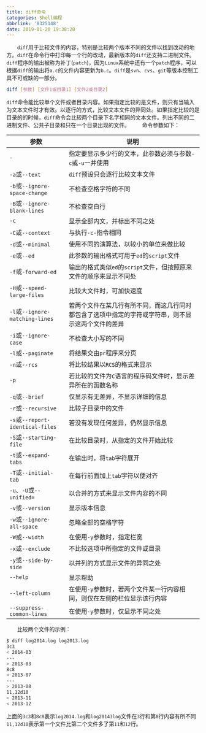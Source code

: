 ```yaml
---
title: diff命令
categories: Shell编程
abbrlink: '8325148'
date: 2019-01-20 19:38:28
---
```

&emsp;&emsp;`diff`用于比较文件的内容，特别是比较两个版本不同的文件以找到改动的地方。`diff`在命令行中打印每一个行的改动，最新版本的`diff`还支持二进制文件。`diff`程序的输出被称为补丁(`patch`)，因为`Linux`系统中还有一个`patch`程序，可以根据`diff`的输出将`a.c`的文件内容更新为`b.c`。`diff`是`svn`、`cvs`、`git`等版本控制工具不可或缺的一部分。<!--more-->

``` bash
diff [参数] [文件1或目录1] [文件2或目录2]
```

`diff`命令能比较单个文件或者目录内容。如果指定比较的是文件，则只有当输入为文本文件时才有效。以逐行的方式，比较文本文件的异同处。如果指定比较的是目录的的时候，`diff`命令会比较两个目录下名字相同的文本文件。列出不同的二进制文件、公共子目录和只在一个目录出现的文件。
&emsp;&emsp;命令参数如下：

参数                             | 说明
---------------------------------|-----
`-`                              | 指定要显示多少行的文本，此参数必须与参数`-c`或`-u`一并使用
`-a`或`--text`                   | `diff`预设只会逐行比较文本文件
`-b`或`--ignore-space-change`    | 不检查空格字符的不同
`-B`或`--ignore-blank-lines`     | 不检查空白行
`-c`                             | 显示全部内文，并标出不同之处
`-C`或`--context`                | 与执行`-c-`指令相同
`-d`或`--minimal`                | 使用不同的演算法，以较小的单位来做比较
`-e`或`--ed`                     | 此参数的输出格式可用于`ed`的`script`文件
`-f`或`-forward-ed`              | 输出的格式类似`ed`的`script`文件，但按照原来文件的顺序来显示不同处
`-H`或`--speed-large-files`      | 比较大文件时，可加快速度
`-l`或`--ignore-matching-lines`  | 若两个文件在某几行有所不同，而这几行同时都包含了选项中指定的字符或字符串，则不显示这两个文件的差异
`-i`或`--ignore-case`            | 不检查大小写的不同
`-l`或`--paginate`               | 将结果交由`pr`程序来分页
`-n`或`--rcs`                    | 将比较结果以`RCS`的格式来显示
`-p`                             | 若比较的文件为`C`语言的程序码文件时，显示差异所在的函数名称
`-q`或`--brief`                  | 仅显示有无差异，不显示详细的信息
`-r`或`--recursive`              | 比较子目录中的文件
`-s`或`--report-identical-files` | 若没有发现任何差异，仍然显示信息
`-S`或`--starting-file`          | 在比较目录时，从指定的文件开始比较
`-t`或`--expand-tabs`            | 在输出时，将`tab`字符展开
`-T`或`--initial-tab`            | 在每行前面加上`tab`字符以便对齐
`-u`、`-U`或`--unified=`         | 以合并的方式来显示文件内容的不同
`-v`或`--version`                | 显示版本信息
`-w`或`--ignore-all-space`       | 忽略全部的空格字符
`-W`或`--width`                  | 在使用`-y`参数时，指定栏宽
`-x`或`--exclude`                | 不比较选项中所指定的文件或目录
`-y`或`--side-by-side`           | 以并列的方式显示文件的异同之处
`--help`                         | 显示帮助
`--left-column`                  | 在使用`-y`参数时，若两个文件某一行内容相同，则仅在左侧的栏位显示该行内容
`--suppress-common-lines`        | 在使用`-y`参数时，仅显示不同之处

&emsp;&emsp;比较两个文件的示例：

``` bash
$ diff log2014.log log2013.log
3c3
< 2014-03
---
> 2013-03
8c8
< 2013-07
---
> 2013-08
11,12d10
< 2013-11
< 2013-12
```

上面的`3c3`和`8c8`表示`log2014.log`和`log20143log`文件在`3`行和第`8`行内容有所不同`11,12d10`表示第一个文件比第二个文件多了第`11`和`12`行。